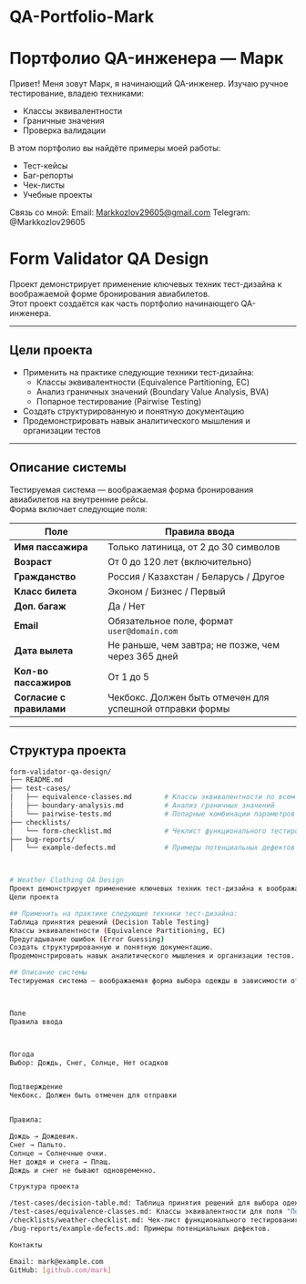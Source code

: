 # QA-Portfolio-Mark
# Портфолио QA-инженера — Марк

Привет! Меня зовут Марк, я начинающий QA-инженер. Изучаю ручное тестирование, владею техниками:
- Классы эквивалентности
- Граничные значения
- Проверка валидации

В этом портфолио вы найдёте примеры моей работы:
- Тест-кейсы
- Баг-репорты
- Чек-листы
- Учебные проекты

 Связь со мной: Email: Markkozlov29605@gmail.com
Telegram: @Markkozlov29605

# Form Validator QA Design

Проект демонстрирует применение ключевых техник тест-дизайна к воображаемой форме бронирования авиабилетов.  
Этот проект создаётся как часть портфолио начинающего QA-инженера.

---

## Цели проекта

- Применить на практике следующие техники тест-дизайна:
  - Классы эквивалентности (Equivalence Partitioning, EC)
  - Анализ граничных значений (Boundary Value Analysis, BVA)
  - Попарное тестирование (Pairwise Testing)
- Создать структурированную и понятную документацию
- Продемонстрировать навык аналитического мышления и организации тестов
  
---

## Описание системы

Тестируемая система — воображаемая форма бронирования авиабилетов на внутренние рейсы.  
Форма включает следующие поля:

| Поле                 | Правила ввода                                                                                 |
|----------------------|-----------------------------------------------------------------------------------------------|
| **Имя пассажира**    | Только латиница, от 2 до 30 символов                                                          |
| **Возраст**          | От 0 до 120 лет (включительно)                                                                |
| **Гражданство**      | Россия / Казахстан / Беларусь / Другое                                                        |
| **Класс билета**     | Эконом / Бизнес / Первый                                                                      |
| **Доп. багаж**       | Да / Нет                                                                                      |
| **Email**            | Обязательное поле, формат `user@domain.com`                                                   |
| **Дата вылета**      | Не раньше, чем завтра; не позже, чем через 365 дней                                           |
| **Кол-во пассажиров**| От 1 до 5                                                                                     |
| **Согласие с правилами** | Чекбокс. Должен быть отмечен для успешной отправки формы                                  |

---

## Структура проекта

```bash
form-validator-qa-design/
├── README.md
├── test-cases/
│   ├── equivalence-classes.md        # Классы эквивалентности по всем полям
│   ├── boundary-analysis.md          # Анализ граничных значений
│   └── pairwise-tests.md             # Попарные комбинации параметров
├── checklists/
│   └── form-checklist.md             # Чеклист функционального тестирования формы
├── bug-reports/
│   └── example-defects.md            # Примеры потенциальных дефектов



# Weather Clothing QA Design
Проект демонстрирует применение ключевых техник тест-дизайна к воображаемой форме выбора одежды в зависимости от погоды. Этот проект создаётся как часть портфолио начинающего QA-инженера.
Цели проекта

## Применить на практике следующие техники тест-дизайна:
Таблица принятия решений (Decision Table Testing)
Классы эквивалентности (Equivalence Partitioning, EC)
Предугадывание ошибок (Error Guessing)
Создать структурированную и понятную документацию.
Продемонстрировать навык аналитического мышления и организации тестов.

## Описание системы
Тестируемая система — воображаемая форма выбора одежды в зависимости от погоды. Форма включает следующие поля:



Поле
Правила ввода



Погода
Выбор: Дождь, Снег, Солнце, Нет осадков


Подтверждение
Чекбокс. Должен быть отмечен для отправки


Правила:

Дождь → Дождевик.
Снег → Пальто.
Солнце → Солнечные очки.
Нет дождя и снега → Плащ.
Дождь и снег не бывают одновременно.

Структура проекта

/test-cases/decision-table.md: Таблица принятия решений для выбора одежды.
/test-cases/equivalence-classes.md: Классы эквивалентности для поля "Погода".
/checklists/weather-checklist.md: Чек-лист функционального тестирования формы.
/bug-reports/example-defects.md: Примеры потенциальных дефектов.

Контакты

Email: mark@example.com
GitHub: [github.com/mark]

